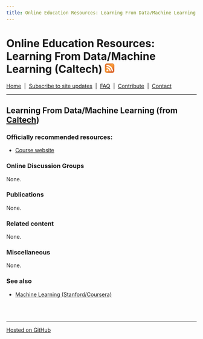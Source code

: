 ```yaml
---
title: Online Education Resources: Learning From Data/Machine Learning (Caltech)
---
```


# Online Education Resources: Learning From Data/Machine Learning (Caltech) <a href=""><img src="https://github.com/amberj/online-edu-resources/raw/gh-pages/feed-icon.png" alt="RSS Feed" /></a>
[Home](http://amberj.github.com/online-edu-resources/ "Online Educational Resources: Home") &nbsp;|&nbsp; [Subscribe to site updates](http://amberj.github.com/online-edu-resources/subscribe.html "Online Educational Resources: Subscribe to site updates") &nbsp;|&nbsp; [FAQ](http://amberj.github.com/online-edu-resources/faq.html "Online Educational Resources: FAQ") &nbsp;|&nbsp; [Contribute](http://amberj.github.com/online-edu-resources/contribute.html "Online Educational Reqources: Contribute") &nbsp;|&nbsp; [Contact](http://amberj.github.com/online-edu-resources/contact.html "Online Educational Resources: Contact")<br />

<hr />

## Learning From Data/Machine Learning (from [Caltech](http://www.caltech.edu/))
### Officially recommended resources:
* [Course website](http://work.caltech.edu/telecourse.html)

### Online Discussion Groups
None.

### Publications
None.

### Related content
None.

### Miscellaneous
None.

### See also
* [Machine Learning (Stanford/Coursera)](http://amberj.github.com/online-edu-resources/coursera/ml)

<br /><br />
<hr />

[Hosted on GitHub](https://github.com/amberj/online-edu-resources "online-edu-resources on GitHub")
